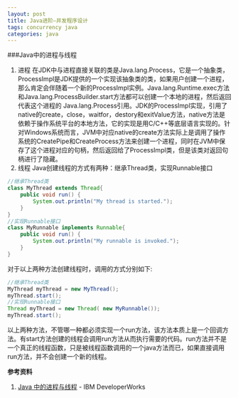 ```yaml
---
layout: post
title: Java进阶—并发程序设计
tags: concurrency java
categories: java
---
```

###Java中的进程与线程
1. 进程
在JDK中与进程直接关联的类是Java.lang.Process，它是一个抽象类，ProcessImpl是JDK提供的一个实现该抽象类的类，如果用户创建一个进程，那么肯定会伴随着一个新的ProcessImpl实例。Java.lang.Runtime.exec方法和Java.lang.ProcessBuilder.start方法都可以创建一个本地的进程，然后返回代表这个进程的 Java.lang.Process引用。JDK的ProcessImpl实现，引用了native的create，close，waitfor，destory和exitValue方法，native方法是依赖于操作系统平台的本地方法，它的实现是用C/C++等底层语言实现的。针对Windows系统而言，JVM中对应native的create方法实际上是调用了操作系统的CreatePipe和CreateProcess方法来创建一个进程，同时在JVM中保存了这个进程对应的句柄，然后返回给了ProcessImpl类，但是该类对返回句柄进行了隐藏。  
2. 线程
Java创建线程的方式有两种：继承Thread类，实现Runnable接口  
```java
//继承Thread类
class MyThread extends Thread{ 
	public void run() { 	
		System.out.println("My thread is started."); 
	} 
} 
//实现Runnable接口
class MyRunnable implements Runnable{ 
	public void run() { 
	    System.out.println("My runnable is invoked."); 
	} 
}
```
对于以上两种方法创建线程时，调用的方式分别如下:  
```java
//继承Thread类
MyThread myThread = new MyThread(); 
myThread.start(); 
//实现Runnable接口
Thread myThread = new Thread( new MyRunnable()); 
myThread.start();
```
以上两种方法，不管哪一种都必须实现一个run方法，该方法本质上是一个回调方法。有start方法创建的线程会调用run方法从而执行需要的代码。run方法并不是一个真正的线程函数，只是被线程函数调用的一个java方法而已，如果直接调用run方法，并不会创建一个新的线程。

**参考资料**  
1. [Java 中的进程与线程](http://www.ibm.com/developerworks/cn/java/j-lo-processthread/index.html) - IBM DeveloperWorks